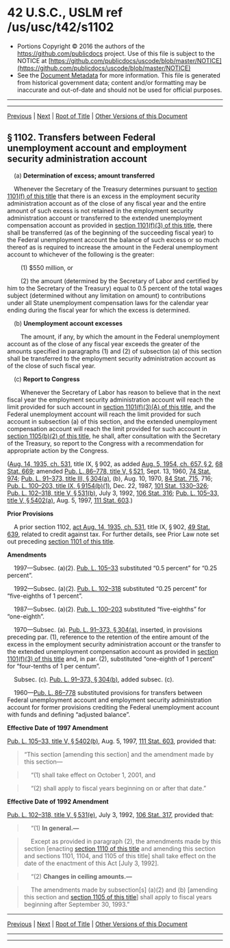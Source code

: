 ---
---

# 42 U.S.C., USLM ref /us/usc/t42/s1102

* Portions Copyright © 2016 the authors of the https://github.com/publicdocs project.
  Use of this file is subject to the NOTICE at [https://github.com/publicdocs/uscode/blob/master/NOTICE](https://github.com/publicdocs/uscode/blob/master/NOTICE)
* See the [Document Metadata](././../../../../..//README.md) for more information.
  This file is generated from historical government data; content and/or formatting may be inaccurate and out-of-date and should not be used for official purposes.

----------
----------

[Previous](./../../../../..//us/usc/t42/ch7/schIX/m__us_usc_t42_s1101.md) | [Next](./../../../../..//us/usc/t42/ch7/schIX/m__us_usc_t42_s1103.md) | [Root of Title](./../../../../../) | [Other Versions of this Document](https://publicdocs.github.io/go/links?ns=uslm&ref=%2Fus%2Fusc%2Ft42%2Fs1102)

## § 1102. Transfers between Federal unemployment account and employment security administration account

    (a) __Determination of excess; amount transferred__ 

    Whenever the Secretary of the Treasury determines pursuant to [section 1101(f) of this title][/us/usc/t42/s1101/f] that there is an excess in the employment security administration account as of the close of any fiscal year and the entire amount of such excess is not retained in the employment security administration account or transferred to the extended unemployment compensation account as provided in [section 1101(f)(3) of this title][/us/usc/t42/s1101/f/3], there shall be transferred (as of the beginning of the succeeding fiscal year) to the Federal unemployment account the balance of such excess or so much thereof as is required to increase the amount in the Federal unemployment account to whichever of the following is the greater:

        (1) $550 million, or

        (2) the amount (determined by the Secretary of Labor and certified by him to the Secretary of the Treasury) equal to 0.5 percent of the total wages subject (determined without any limitation on amount) to contributions under all State unemployment compensation laws for the calendar year ending during the fiscal year for which the excess is determined.

    (b) __Unemployment account excesses__ 

        The amount, if any, by which the amount in the Federal unemployment account as of the close of any fiscal year exceeds the greater of the amounts specified in paragraphs (1) and (2) of subsection (a) of this section shall be transferred to the employment security administration account as of the close of such fiscal year.

    (c) __Report to Congress__ 

        Whenever the Secretary of Labor has reason to believe that in the next fiscal year the employment security administration account will reach the limit provided for such account in [section 1101(f)(3)(A) of this title][/us/usc/t42/s1101/f/3/A], and the Federal unemployment account will reach the limit provided for such account in subsection (a) of this section, and the extended unemployment compensation account will reach the limit provided for such account in [section 1105(b)(2) of this title][/us/usc/t42/s1105/b/2], he shall, after consultation with the Secretary of the Treasury, so report to the Congress with a recommendation for appropriate action by the Congress.

([Aug. 14, 1935, ch. 531][/us/act/1935-08-14/ch531], title IX, § 902, as added [Aug. 5, 1954, ch. 657, § 2][/us/act/1954-08-05/ch657/s2], [68 Stat. 669][/us/stat/68/669]; amended [Pub. L. 86–778, title V, § 521][/us/pl/86/778/s521], Sept. 13, 1960, [74 Stat. 974][/us/stat/74/974]; [Pub. L. 91–373, title III, § 304(a)][/us/pl/91/373/s304/a], (b), Aug. 10, 1970, [84 Stat. 715][/us/stat/84/715], 716; [Pub. L. 100–203, title IX, § 9154(b)(1)][/us/pl/100/203/s9154/b/1], Dec. 22, 1987, [101 Stat. 1330–326][/us/stat/101/1330-326]; [Pub. L. 102–318, title V, § 531(b)][/us/pl/102/318/s531/b], July 3, 1992, [106 Stat. 316][/us/stat/106/316]; [Pub. L. 105–33, title V, § 5402(a)][/us/pl/105/33/s5402/a], Aug. 5, 1997, [111 Stat. 603][/us/stat/111/603].)

 __Prior Provisions__ 

    A prior section 1102, [act Aug. 14, 1935, ch. 531][/us/act/1935-08-14/ch531], title IX, § 902, [49 Stat. 639][/us/stat/49/639], related to credit against tax. For further details, see Prior Law note set out preceding [section 1101 of this title][/us/usc/t42/s1101].

 __Amendments__ 

    1997—Subsec. (a)(2). [Pub. L. 105–33][/us/pl/105/33] substituted “0.5 percent” for “0.25 percent”.

    1992—Subsec. (a)(2). [Pub. L. 102–318][/us/pl/102/318] substituted “0.25 percent” for “five-eighths of 1 percent”.

    1987—Subsec. (a)(2). [Pub. L. 100–203][/us/pl/100/203] substituted “five-eighths” for “one-eighth”.

    1970—Subsec. (a). [Pub. L. 91–373, § 304(a)][/us/pl/91/373/s304/a], inserted, in provisions preceding par. (1), reference to the retention of the entire amount of the excess in the employment security administration account or the transfer to the extended unemployment compensation account as provided in [section 1101(f)(3) of this title][/us/usc/t42/s1101/f/3] and, in par. (2), substituted “one-eighth of 1 percent” for “four-tenths of 1 per centum”.

    Subsec. (c). [Pub. L. 91–373, § 304(b)][/us/pl/91/373/s304/b], added subsec. (c).

    1960—[Pub. L. 86–778][/us/pl/86/778] substituted provisions for transfers between Federal unemployment account and employment security administration account for former provisions crediting the Federal unemployment account with funds and defining “adjusted balance”.

 __Effective Date of 1997 Amendment__ 

[Pub. L. 105–33, title V, § 5402(b)][/us/pl/105/33/s5402/b], Aug. 5, 1997, [111 Stat. 603][/us/stat/111/603], provided that: 

> “This section \[amending this section\] and the amendment made by this section—

>     “(1) shall take effect on October 1, 2001, and

>     “(2) shall apply to fiscal years beginning on or after that date.”

 __Effective Date of 1992 Amendment__ 

[Pub. L. 102–318, title V, § 531(e)][/us/pl/102/318/s531/e], July 3, 1992, [106 Stat. 317][/us/stat/106/317], provided that:

>     “(1) __In general.—__ 

>     Except as provided in paragraph (2), the amendments made by this section \[enacting [section 1110 of this title][/us/usc/t42/s1110] and amending this section and sections 1101, 1104, and 1105 of this title\] shall take effect on the date of the enactment of this Act \[July 3, 1992\].

>     “(2) __Changes in ceiling amounts.—__ 

>     The amendments made by subsection\[s\] (a)(2) and (b) \[amending this section and [section 1105 of this title][/us/usc/t42/s1105]\] shall apply to fiscal years beginning after September 30, 1993.”

----------

[Previous](./../../../../..//us/usc/t42/ch7/schIX/m__us_usc_t42_s1101.md) | [Next](./../../../../..//us/usc/t42/ch7/schIX/m__us_usc_t42_s1103.md) | [Root of Title](./../../../../../) | [Other Versions of this Document](https://publicdocs.github.io/go/links?ns=uslm&ref=%2Fus%2Fusc%2Ft42%2Fs1102)

----------
----------

[/us/usc/t42/s1101/f]: https://publicdocs.github.io/go/links?ns=uslm&ref=%2Fus%2Fusc%2Ft42%2Fs1101%2Ff
[/us/usc/t42/s1101/f/3]: https://publicdocs.github.io/go/links?ns=uslm&ref=%2Fus%2Fusc%2Ft42%2Fs1101%2Ff%2F3
[/us/usc/t42/s1101/f/3/A]: https://publicdocs.github.io/go/links?ns=uslm&ref=%2Fus%2Fusc%2Ft42%2Fs1101%2Ff%2F3%2FA
[/us/usc/t42/s1105/b/2]: https://publicdocs.github.io/go/links?ns=uslm&ref=%2Fus%2Fusc%2Ft42%2Fs1105%2Fb%2F2
[/us/act/1935-08-14/ch531]: https://publicdocs.github.io/go/links?ns=uslm&ref=%2Fus%2Fact%2F1935-08-14%2Fch531
[/us/act/1954-08-05/ch657/s2]: https://publicdocs.github.io/go/links?ns=uslm&ref=%2Fus%2Fact%2F1954-08-05%2Fch657%2Fs2
[/us/stat/68/669]: https://publicdocs.github.io/go/links?ns=uslm&ref=%2Fus%2Fstat%2F68%2F669
[/us/pl/86/778/s521]: https://publicdocs.github.io/go/links?ns=uslm&ref=%2Fus%2Fpl%2F86%2F778%2Fs521
[/us/stat/74/974]: https://publicdocs.github.io/go/links?ns=uslm&ref=%2Fus%2Fstat%2F74%2F974
[/us/pl/91/373/s304/a]: https://publicdocs.github.io/go/links?ns=uslm&ref=%2Fus%2Fpl%2F91%2F373%2Fs304%2Fa
[/us/stat/84/715]: https://publicdocs.github.io/go/links?ns=uslm&ref=%2Fus%2Fstat%2F84%2F715
[/us/pl/100/203/s9154/b/1]: https://publicdocs.github.io/go/links?ns=uslm&ref=%2Fus%2Fpl%2F100%2F203%2Fs9154%2Fb%2F1
[/us/stat/101/1330-326]: https://publicdocs.github.io/go/links?ns=uslm&ref=%2Fus%2Fstat%2F101%2F1330-326
[/us/pl/102/318/s531/b]: https://publicdocs.github.io/go/links?ns=uslm&ref=%2Fus%2Fpl%2F102%2F318%2Fs531%2Fb
[/us/stat/106/316]: https://publicdocs.github.io/go/links?ns=uslm&ref=%2Fus%2Fstat%2F106%2F316
[/us/pl/105/33/s5402/a]: https://publicdocs.github.io/go/links?ns=uslm&ref=%2Fus%2Fpl%2F105%2F33%2Fs5402%2Fa
[/us/stat/111/603]: https://publicdocs.github.io/go/links?ns=uslm&ref=%2Fus%2Fstat%2F111%2F603
[/us/act/1935-08-14/ch531]: https://publicdocs.github.io/go/links?ns=uslm&ref=%2Fus%2Fact%2F1935-08-14%2Fch531
[/us/stat/49/639]: https://publicdocs.github.io/go/links?ns=uslm&ref=%2Fus%2Fstat%2F49%2F639
[/us/usc/t42/s1101]: https://publicdocs.github.io/go/links?ns=uslm&ref=%2Fus%2Fusc%2Ft42%2Fs1101
[/us/pl/105/33]: https://publicdocs.github.io/go/links?ns=uslm&ref=%2Fus%2Fpl%2F105%2F33
[/us/pl/102/318]: https://publicdocs.github.io/go/links?ns=uslm&ref=%2Fus%2Fpl%2F102%2F318
[/us/pl/100/203]: https://publicdocs.github.io/go/links?ns=uslm&ref=%2Fus%2Fpl%2F100%2F203
[/us/pl/91/373/s304/a]: https://publicdocs.github.io/go/links?ns=uslm&ref=%2Fus%2Fpl%2F91%2F373%2Fs304%2Fa
[/us/usc/t42/s1101/f/3]: https://publicdocs.github.io/go/links?ns=uslm&ref=%2Fus%2Fusc%2Ft42%2Fs1101%2Ff%2F3
[/us/pl/91/373/s304/b]: https://publicdocs.github.io/go/links?ns=uslm&ref=%2Fus%2Fpl%2F91%2F373%2Fs304%2Fb
[/us/pl/86/778]: https://publicdocs.github.io/go/links?ns=uslm&ref=%2Fus%2Fpl%2F86%2F778
[/us/pl/105/33/s5402/b]: https://publicdocs.github.io/go/links?ns=uslm&ref=%2Fus%2Fpl%2F105%2F33%2Fs5402%2Fb
[/us/stat/111/603]: https://publicdocs.github.io/go/links?ns=uslm&ref=%2Fus%2Fstat%2F111%2F603
[/us/pl/102/318/s531/e]: https://publicdocs.github.io/go/links?ns=uslm&ref=%2Fus%2Fpl%2F102%2F318%2Fs531%2Fe
[/us/stat/106/317]: https://publicdocs.github.io/go/links?ns=uslm&ref=%2Fus%2Fstat%2F106%2F317
[/us/usc/t42/s1110]: https://publicdocs.github.io/go/links?ns=uslm&ref=%2Fus%2Fusc%2Ft42%2Fs1110
[/us/usc/t42/s1105]: https://publicdocs.github.io/go/links?ns=uslm&ref=%2Fus%2Fusc%2Ft42%2Fs1105


